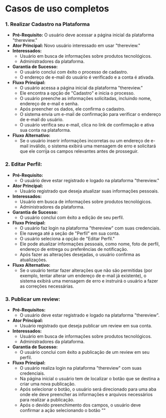 # Casos de uso completos

### 1. **Realizar Cadastro na Plataforma**
* **Pré-Requisito:** O usuário deve acessar a página inicial da plataforma "thereview."
* **Ator Principal:** Novo usuário interessado em usar "thereview."
* **Interessados:**
    - Usuário em busca de informações sobre produtos tecnológicos.
    - Administradores da plataforma.
* **Garantia de Sucesso:**
    - O usuário conclui com êxito o processo de cadastro.
    - O endereço de e-mail do usuário é verificado e a conta é ativada.
* **Fluxo Principal:**
    - O usuário acessa a página inicial da plataforma "thereview."
    - Ele encontra a opção de "Cadastro" e inicia o processo.
    - O usuário preenche as informações solicitadas, incluindo nome, endereço de e-mail e senha.
    - Após preencher os dados, ele confirma o cadastro.
    - O sistema envia um e-mail de confirmação para verificar o endereço de e-mail do usuário.
    - O usuário verifica seu e-mail, clica no link de confirmação e ativa sua conta na plataforma.
* **Fluxo Alternativo:**
    - Se o usuário inserir informações incorretas ou um endereço de e-mail inválido, o sistema exibirá uma mensagem de erro e solicitará que ele corrija os campos relevantes antes de prosseguir.

### 2. **Editar Perfil:** 
* **Pré-Requisito:**
    - O usuário deve estar registrado e logado na plataforma "thereview."
* **Ator Principal:**
    - Usuário registrado que deseja atualizar suas informações pessoais.
* **Interessados:**
    - Usuário em busca de informações sobre produtos tecnológicos.
    - Administradores da plataforma.
* **Garantia de Sucesso:**
    - O usuário conclui com êxito a edição de seu perfil.
* **Fluxo Principal:**
    - O usuário faz login na plataforma "thereview" com suas credenciais.
    - Ele navega até a seção de "Perfil" em sua conta.
    - O usuário seleciona a opção de "Editar Perfil."
    - Ele pode atualizar informações pessoais, como nome, foto de perfil, endereço de entrega ou preferências de notificação.
    - Após fazer as alterações desejadas, o usuário confirma as atualizações.
* **Fluxo Alternativo:**
    - Se o usuário tentar fazer alterações que não são permitidas (por exemplo, tentar alterar um endereço de e-mail já existente), o sistema exibirá uma mensagem de erro e instruirá o usuário a fazer as correções necessárias.

### 3. **Publicar um review:**
* **Pré-Requisitos:**
    - O usuário deve estar registrado e logado na plataforma "thereview".
* **Ator Principal:**
    - Usuário registrado que deseja publicar um review em sua conta.
* **Interessados:**
    - Usuário em busca de informações sobre produtos tecnológicos.
    - Administradores da plataforma.
* **Garantia de Sucesso:**
    - O usuário conclui com êxito a publicação de um review em seu perfil.
* **Fluxo Principal:**
    - O usuário realiza login na plataforma "thereview" com suas credenciais.
    - Na página inicial o usuário tem de localizar o botão que se destina a criar uma nova publicação.
    - Após selecionar o botão, o usuário será direcionado para uma aba onde ele deve preencher as informações e arquivos necessários para realizar a publicação.
    - Após o devido preenchimento dos campos, o usuário deve confirmar a ação selecionando o botão ""